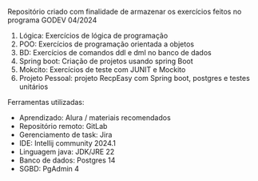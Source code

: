 Repositório criado com finalidade de armazenar os exercícios feitos no programa GODEV 04/2024

1. Lógica: Exercícios de lógica de programação 
2. POO: Exercícios de programação orientada a objetos
3. BD: Exercícios de comandos ddl e dml no banco de dados
4. Spring boot: Criação de projetos usando spring Boot 
5. Mokcito: Exercícios de teste com JUNIT e Mockito
6. Projeto Pessoal: projeto RecpEasy com Spring boot, postgres e testes unitários

Ferramentas utilizadas:
- Aprendizado: Alura / materiais recomendados 
- Repositório remoto: GitLab
- Gerenciamento de task: Jira
- IDE: Intellij community 2024.1
- Linguagem java: JDK/JRE 22 
- Banco de dados: Postgres 14
- SGBD: PgAdmin 4


